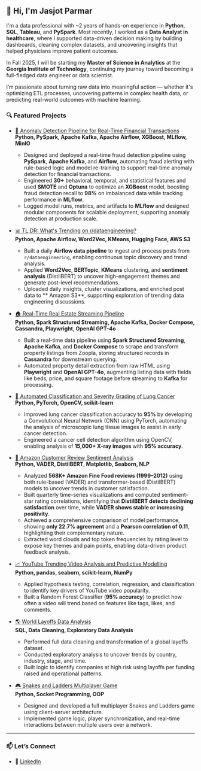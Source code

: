 ## 👋 Hi, I'm Jasjot Parmar

I'm a data professional with ~2 years of hands-on experience in **Python**, **SQL**, **Tableau**, and **PySpark**. Most recently, I worked as a **Data Analyst in healthcare**, where I supported data-driven decision making by building dashboards, cleaning complex datasets, and uncovering insights that helped physicians improve patient outcomes.

In Fall 2025, I will be starting my **Master of Science in Analytics** at the **Georgia Institute of Technology**, continuing my journey toward becoming a full-fledged data engineer or data scientist.

I’m passionate about turning raw data into meaningful action — whether it's optimizing ETL processes, uncovering patterns in complex health data, or predicting real-world outcomes with machine learning.


### 🔍 Featured Projects

- [💸 Anomaly Detection Pipeline for Real-Time Financial Transactions](https://github.com/jasjotp/fraud_detection)  
  **Python, PySpark, Apache Kafka, Apache Airflow, XGBoost, MLflow, MinIO**
  
  - Designed and deployed a real-time fraud detection pipeline using **PySpark**, **Apache Kafka**, and **Airflow**, automating fraud alerting with rule-based logic and model re-training to support real-time anomaly detection for financial transactions.
  - Engineered **30+** behavioral, temporal, and statistical features and used **SMOTE** and **Optuna** to optimize an **XGBoost** model, boosting fraud detection recall to **98%** on imbalanced data while tracking performance in **MLflow**.
  - Logged model runs, metrics, and artifacts to **MLflow** and designed modular components for scalable deployment, supporting anomaly detection at production scale.

- [📊 TL;DR: What's Trending on r/dataengineering?](https://github.com/jasjotp/reddit-tldr-dataengineering)  
  **Python, Apache Airflow, Word2Vec, KMeans, Hugging Face, AWS S3**
  
  - Built a daily **Airflow data pipeline** to ingest and process posts from `r/dataengineering`, enabling continuous topic discovery and trend analysis.  
  - Applied **Word2Vec**, **BERTopic**, **KMeans** clustering, and **sentiment analysis** (DistilBERT) to uncover high-engagement themes and generate post-level recommendations.  
  - Uploaded daily insights, cluster visualizations, and enriched post data to ** Amazon S3**, supporting exploration of trending data engineering discussions.

- [🏠 Real-Time Real Estate Streaming Pipeline](https://github.com/jasjotp/RealEstate_Streaming_Pipeline)  
  **Python, Spark Structured Streaming, Apache Kafka, Docker Compose, Cassandra, Playwright, OpenAI GPT-4o**

  - Built a real-time data pipeline using **Spark Structured Streaming**, **Apache Kafka**, and **Docker Compose** to scrape and transform property listings from Zoopla, storing structured records in **Cassandra** for downstream querying.
  - Automated property detail extraction from raw HTML using **Playwright** and **OpenAI GPT-4o**, augmenting listing data with fields like beds, price, and square footage before streaming to **Kafka** for processing.

- [🧠 Automated Classification and Severity Grading of Lung Cancer](https://github.com/jasjotp/Lung-Cancer-Classification-and-Detection)  
  **Python, PyTorch, OpenCV, scikit-learn**
  
  - Improved lung cancer classification accuracy to **95%** by developing a Convolutional Neural Network (CNN) using PyTorch, automating the analysis of microscopic lung tissue images to assist in early cancer detection.  
  - Engineered a cancer cell detection algorithm using OpenCV, enabling analysis of **15,000+ X-ray images** with **95% accuracy**.

- [🛒 Amazon Customer Review Sentiment Analysis](https://github.com/jasjotp/amazon_customer_review_sentiment_analysis)  
  **Python, VADER, DistilBERT, Matplotlib, Seaborn, NLP**
  
  - Analyzed **568K+ Amazon Fine Food reviews (1999–2012)** using both rule-based (VADER) and transformer-based (DistilBERT) models to uncover trends in customer satisfaction.  
  - Built quarterly time-series visualizations and computed sentiment-star rating correlations, identifying that **DistilBERT detects declining satisfaction** over time, while **VADER shows stable or increasing positivity**.  
  - Achieved a comprehensive comparison of model performance, showing **only 22.7% agreement** and a **Pearson correlation of 0.11**, highlighting their complementary nature.  
  - Extracted word clouds and top token frequencies by rating level to expose key themes and pain points, enabling data-driven product feedback analysis.

- [📈 YouTube Trending Video Analysis and Predictive Modelling](https://github.com/jasjotp/Predicting-YouTube-TrendingVideo-Factors)  
  **Python, pandas, seaborn, scikit-learn, NumPy**
  
  - Applied hypothesis testing, correlation, regression, and classification to identify key drivers of YouTube video popularity.  
  - Built a Random Forest Classifier (**95% accuracy**) to predict how often a video will trend based on features like tags, likes, and comments.

- [🌎 World Layoffs Data Analysis](https://github.com/jasjotp/world_layoffs_data_analysis)  
  **SQL, Data Cleaning, Exploratory Data Analysis**
  
  - Performed full data cleaning and transformation of a global layoffs dataset.  
  - Conducted exploratory analysis to uncover trends by country, industry, stage, and time.  
  - Built logic to identify companies at high risk using layoffs per funding raised and operational patterns.

- [🎮 Snakes and Ladders Multiplayer Game](https://github.com/qiandyq/snakesandladders)  
  **Python, Socket Programming, OOP**
  
  - Designed and developed a full multiplayer Snakes and Ladders game using client-server architecture.  
  - Implemented game logic, player synchronization, and real-time interactions between multiple users over a network.

---

### 📫 Let’s Connect

- 📍 [LinkedIn](https://www.linkedin.com/in/jasjotparmar/)
